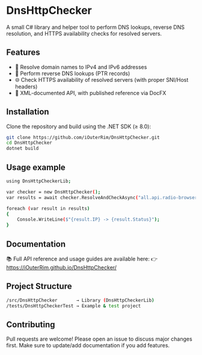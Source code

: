 # DnsHttpChecker

A small C# library and helper tool to perform DNS lookups, reverse DNS resolution, and HTTPS availability checks for resolved servers.

## Features
- 🔎 Resolve domain names to IPv4 and IPv6 addresses  
- 🔄 Perform reverse DNS lookups (PTR records)  
- 🌐 Check HTTPS availability of resolved servers (with proper SNI/Host headers)  
- 📖 XML-documented API, with published reference via DocFX  

## Installation
Clone the repository and build using the .NET SDK (≥ 8.0):

```bash
git clone https://github.com/iOuterRim/DnsHttpChecker.git
cd DnsHttpChecker
dotnet build
```
## Usage example

```bash
using DnsHttpCheckerLib;

var checker = new DnsHttpChecker();
var results = await checker.ResolveAndCheckAsync("all.api.radio-browser.info");

foreach (var result in results)
{
    Console.WriteLine($"{result.IP} -> {result.Status}");
}
```
## Documentation

📚 Full API reference and usage guides are available here:
👉 https://iOuterRim.github.io/DnsHttpChecker/

## Project Structure

```bash
/src/DnsHttpChecker       → Library (DnsHttpCheckerLib)
/tests/DnsHttpCheckerTest → Example & test project
```
## Contributing

Pull requests are welcome! Please open an issue to discuss major changes first.
Make sure to update/add documentation if you add features.





